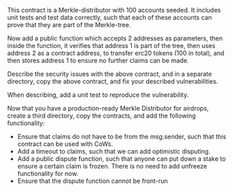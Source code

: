 
This contract is a Merkle-distributor with 100 accounts seeded. It includes unit tests and test data correctly, such that each of these accounts can prove that they are part of the Merkle-tree.

Now add a public function which accepts 2 addresses as parameters, then inside the function, it
verifies that address 1 is part of the tree, then uses address 2 as a contract address, to transfer
erc20 tokens (100 in total), and then stores address 1 to ensure no further claims can be made.

Describe the security issues with the above contract, and in a separate directory, copy the
above contract, and fix your described vulnerabilities. 

When describing, add a unit test to reproduce the vulnerability.


Now that you have a production-ready Merkle Distributor for airdrops, create a third directory,
copy the contracts, and add the following functionality:
- Ensure that claims do not have to be from the msg.sender, such that this contract can be
used with CoWs.
- Add a timeout to claims, such that we can add optimistic disputing.
- Add a public dispute function, such that anyone can put down a stake to ensure a certain
claim is frozen. There is no need to add unfreeze functionality for now.
- Ensure that the dispute function cannot be front-run